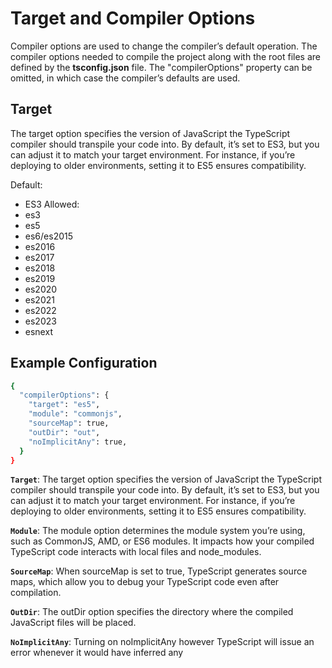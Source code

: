 # Target and Compiler Options

Compiler options are used to change the compiler’s default operation. The compiler options needed to compile the project along with the root files are defined by the **tsconfig.json** file. The "compilerOptions" property can be omitted, in which case the compiler’s defaults are used.

## Target

The target option specifies the version of JavaScript the TypeScript compiler should transpile your code into. By default, it’s set to ES3, but you can adjust it to match your target environment. For instance, if you’re deploying to older environments, setting it to ES5 ensures compatibility.

Default:
- ES3
Allowed:
- es3
- es5
- es6/es2015
- es2016
- es2017
- es2018
- es2019
- es2020
- es2021
- es2022
- es2023
- esnext


## Example Configuration

```sh
{
  "compilerOptions": {
    "target": "es5",
    "module": "commonjs",
    "sourceMap": true,
    "outDir": "out",
    "noImplicitAny": true,
  }
}
```


**`Target`**: The target option specifies the version of JavaScript the TypeScript compiler should transpile your code into. By default, it’s set to ES3, but you can adjust it to match your target environment. For instance, if you’re deploying to older environments, setting it to ES5 ensures compatibility.

**`Module`**: The module option determines the module system you’re using, such as CommonJS, AMD, or ES6 modules. It impacts how your compiled TypeScript code interacts with local files and node_modules.

**`SourceMap`**: When sourceMap is set to true, TypeScript generates source maps, which allow you to debug your TypeScript code even after compilation.

**`OutDir`**: The outDir option specifies the directory where the compiled JavaScript files will be placed.

**`NoImplicitAny`**: Turning on noImplicitAny however TypeScript will issue an error whenever it would have inferred any







